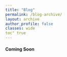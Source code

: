 ```yaml
---
title: "Blog"
permalink: /blog-archive/
layout: archive
author_profile: false
classes: wide
toc" true
---
```


#### Coming Soon
